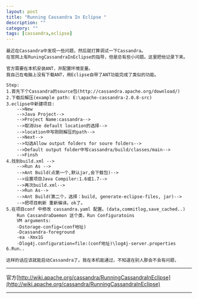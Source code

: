 ```yaml
---
layout: post
title: "Running Cassandra In Eclipse "
description: ""
category: ""
tags: [cassandra,eclipse]
---
```

	最近在Cassandra中发现一些问题，然后就打算调试一下Cassandra。
	在官网上有RuningCassandraInEclipse的指导，但是总有些小问题。这里把他记录下来。
	
	官方需要在本机安装ANT，并配置环境变量。
	我自己在电脑上没有下载ANT，用Eclipse自带了ANT功能完成了类似的功能。
	
	Step:
	1.首先下个Cassandra的source包(http://cassandra.apache.org/download/)
	2.下载后解压(example path: E:\apache-cassandra-2.0.8-src)
	3.eclipse中新建项目:
		-->New
		-->Java Project-->
		-->Project Name:cassandra-->
		-->取消Use default location的选择-->
		-->location中写刚刚解压的path-->
		-->Next-->
		-->勾选Allow output folders for soure folders-->
		-->Default output folder中写cassandra/build/classes/main-->
		-->Finsh
	4.找到build.xml --> 
		-->Run As --> 
		-->Ant Build(点第一个,默认jar,会下载包)-->
		-->设置项目Java Compiler:1.6或1.7-->
		-->再次build.xml-->
		-->Run As-->
		-->Ant Build(第二个，选择：build, generate-eclipse-files, jar)-->
		-->把项目刷新 重新编译。ok了。
	5.在项目conf 中修改 cassandra.yaml 配置。(data,commitlog,save_cached..)
		Run CassandraDaemon 这个类，Run Configuratoins 
		VM arguments:
		-Dstorage-config=(conf地址)
		-Dcassandra-foreground 
		-ea -Xmx1G
		-Dlog4j.configuration=file:(conf地址)\log4j-server.properties
	6.Run..
	
	这样的话应该就能启动Cassandra了。我在本机能通过，不知道在别人那会不会有问题，
	
---	
	
官方[http://wiki.apache.org/cassandra/RunningCassandraInEclipse](http://wiki.apache.org/cassandra/RunningCassandraInEclipse)
					
---

